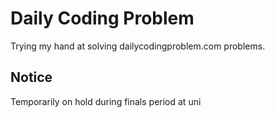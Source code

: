 # Daily Coding Problem
Trying my hand at solving dailycodingproblem.com problems.

## Notice
Temporarily on hold during finals period at uni
